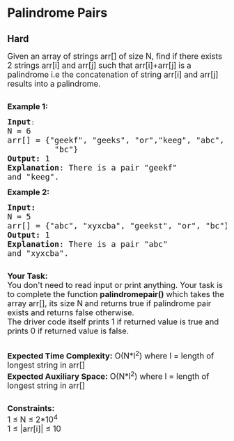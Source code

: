 # Palindrome Pairs
## Hard 
<div class="problem-statement">
                <p></p><p><span style="font-size:18px">Given an array of strings arr[] of size N, find if there exists 2 strings arr[i] and arr[j] such that arr[i]+arr[j] is a palindrome i.e the concatenation of string arr[i] and arr[j] results into a palindrome.</span></p>

<p><br>
<span style="font-size:18px"><strong>Example 1:</strong></span></p>

<pre><span style="font-size:18px"><strong>Input</strong></span>:
<span style="font-size:18px">N = 6
arr[] = {"geekf", "geeks", "or","keeg", "abc", 
          "bc"}
<strong>Output:</strong>&nbsp;1&nbsp;
<strong>Explanation</strong>: There is a pair "geekf"
and "keeg".</span>
</pre>

<p><strong><span style="font-size:18px">Example 2:</span></strong></p>

<pre><span style="font-size:18px"><strong>Input:</strong>
N = 5
arr[] = {"abc", "xyxcba", "geekst", "or", "bc"}
<strong>Output:&nbsp;</strong>1
<strong>Explanation</strong>: There is a pair "abc"
and "xyxcba".</span>
</pre>

<p><br>
<span style="font-size:18px"><strong>Your Task:&nbsp;&nbsp;</strong><br>
You don't need to read input or print anything. Your task is to complete the function <strong>palindromepair()</strong>&nbsp;which takes the array arr[], its size N<strong> </strong>and returns true if palindrome pair exists and returns false otherwise.<br>
The driver code itself prints 1 if returned value is true and prints 0 if returned value is false.</span><br>
&nbsp;</p>

<p><span style="font-size:18px"><strong>Expected Time Complexity:</strong> O(N*l<sup>2</sup>) where l = length of longest string in arr[]<br>
<strong>Expected Auxiliary Space:</strong> O(N*l<sup>2</sup>) where l = length of longest string in arr[]</span><br>
&nbsp;</p>

<p><span style="font-size:18px"><strong>Constraints:</strong><br>
1 ≤ N ≤ 2*10<sup>4</sup></span><br>
<span style="font-size:18px">1 ≤ |arr[i]| ≤ 10</span></p>
 <p></p>
            </div>